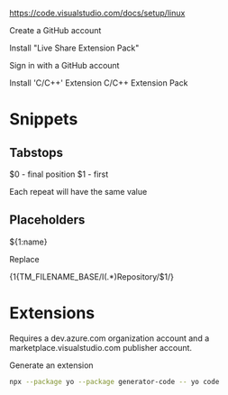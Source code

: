 https://code.visualstudio.com/docs/setup/linux

Create a GitHub account

Install "Live Share Extension Pack"

Sign in with a GitHub account

Install 'C/C++' Extension
C/C++ Extension Pack

# Snippets

## Tabstops

$0 - final position
$1 - first

Each repeat will have the same value

## Placeholders

${1:name}

Replace

{$1${TM_FILENAME_BASE/I(.*)Repository/$1/}

# Extensions

Requires a dev.azure.com organization account and a marketplace.visualstudio.com publisher account.

Generate an extension

```sh
npx --package yo --package generator-code -- yo code
```